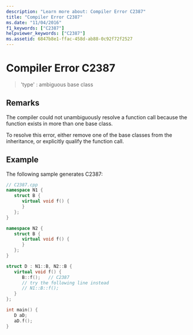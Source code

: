 ```yaml
---
description: "Learn more about: Compiler Error C2387"
title: "Compiler Error C2387"
ms.date: "11/04/2016"
f1_keywords: ["C2387"]
helpviewer_keywords: ["C2387"]
ms.assetid: 6847b8e1-ffac-458d-ab88-0c92f72f2527
---
```

# Compiler Error C2387

> 'type' : ambiguous base class

## Remarks

The compiler could not unambiguously resolve a function call because the function exists in more than one base class.

To resolve this error, either remove one of the base classes from the inheritance, or explicitly qualify the function call.

## Example

The following sample generates C2387:

```cpp
// C2387.cpp
namespace N1 {
   struct B {
      virtual void f() {
      }
   };
}

namespace N2 {
   struct B {
      virtual void f() {
      }
   };
}

struct D : N1::B, N2::B {
   virtual void f() {
      B::f();   // C2387
      // try the following line instead
      // N1::B::f();
   }
};

int main() {
   D aD;
   aD.f();
}
```
